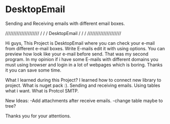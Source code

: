 # DesktopEmail
Sending and Receiving emails with different email boxes.


/////////////////////
/                   /
/    DesktopEmail   /
/                   /
/////////////////////


Hi guys,
This Project is DesktopEmail where you can
check your e-mail from different e-mail boxes.
Write E-mails edit it with using options.
You can preview how look like your
e-mail before send. That was my second program.
In my opinion if i have some E-mails with different
domains you must using browser and login in a lot
of webpages which is boring. Thanks it you can save
some time.


What I learned during this Project? 
I learned how to connect new library to project.
What is nuget pack :). 
Sending and receiving emails. 
Using tables what i want.
What is Protcol SMTP.


New Ideas: 
-Add attachments after receive emails.
-change table maybe to tree?


Thanks you for your attentions.

